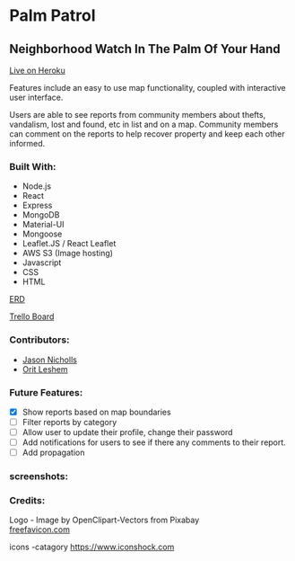 # Palm Patrol

## Neighborhood Watch In The Palm Of Your Hand

[Live on Heroku](https://palmpatrol.herokuapp.com/)

Features include an easy to use map functionality, coupled with interactive user interface.

Users are able to see reports from community members about thefts, vandalism, lost and found, etc in list and on a map. Community members can comment on the reports to help recover property and keep each other informed.

### Built With:

- Node.js
- React
- Express
- MongoDB
- Material-UI
- Mongoose
- Leaflet.JS / React Leaflet
- AWS S3 (Image hosting)
- Javascript
- CSS
- HTML

[ERD](./Docs/erd.pdf)

[Trello Board](https://trello.com/b/tLy67cfk/palmpatrol)

### Contributors:

- [Jason Nicholls](https://www.linkedin.com/in/jason-nicholls-on/)
- [Orit Leshem](https://www.linkedin.com/in/orit-leshem/)

### Future Features:

- [x] Show reports based on map boundaries
- [ ] Filter reports by category
- [ ] Allow user to update their profile, change their password
- [ ] Add notifications for users to see if there any comments to their report.
- [ ] Add propagation

### screenshots:

### Credits:

Logo - Image by OpenClipart-Vectors from Pixabay  
[freefavicon.com](https://www.freefavicon.com/)

icons -catagory
https://www.iconshock.com
